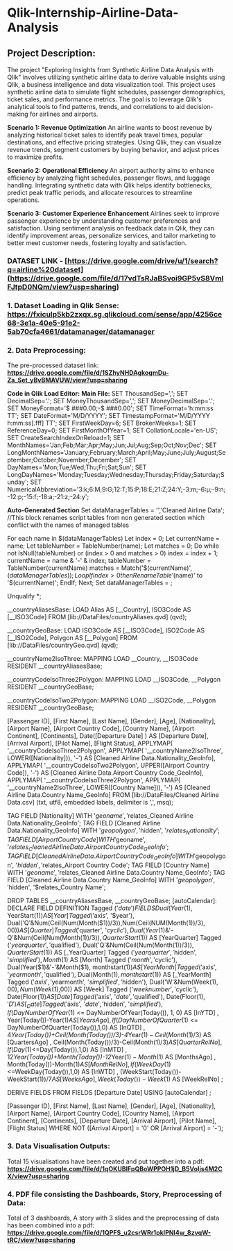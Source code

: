 # Qlik-Internship-Airline-Data-Analysis

## Project Description: 
The project "Exploring Insights from Synthetic Airline Data Analysis with Qlik" involves utilizing synthetic airline data to derive valuable insights using Qlik, a business intelligence and data visualization tool. This project uses synthetic airline data to simulate flight schedules, passenger demographics, ticket sales, and performance metrics. The goal is to leverage Qlik's analytical tools to find patterns, trends, and correlations to aid decision-making for airlines and airports.

**Scenario 1: Revenue Optimization**
An airline wants to boost revenue by analyzing historical ticket sales to identify peak travel times, popular destinations, and effective pricing strategies. Using Qlik, they can visualize revenue trends, segment customers by buying behavior, and adjust prices to maximize profits.

**Scenario 2: Operational Efficiency**
An airport authority aims to enhance efficiency by analyzing flight schedules, passenger flows, and luggage handling. Integrating synthetic data with Qlik helps identify bottlenecks, predict peak traffic periods, and allocate resources to streamline operations.

**Scenario 3: Customer Experience Enhancement**
Airlines seek to improve passenger experience by understanding customer preferences and satisfaction. Using sentiment analysis on feedback data in Qlik, they can identify improvement areas, personalize services, and tailor marketing to better meet customer needs, fostering loyalty and satisfaction.

### DATASET LINK - **[https://drive.google.com/drive/u/1/search?q=airline%20dataset](https://drive.google.com/file/d/17vdTsRJaBSvoi9GP5vS8VmlFJtpD0NQm/view?usp=sharing)**

### 1. Dataset Loading in Qlik Sense: https://fxiculp5kb2zxqx.sg.qlikcloud.com/sense/app/4256ce68-3e1a-40e5-91e2-5ab70cfa4661/datamanager/datamanager

### 2. Data Preprocessing:
The pre-processed dataset link: **https://drive.google.com/file/d/1SZhyNHDAgkogmDu-Za_Set_yBvBMAVUW/view?usp=sharing**

**Code in Qlik Load Editor:**
**Main File:**
SET ThousandSep=',';
SET DecimalSep='.';
SET MoneyThousandSep=',';
SET MoneyDecimalSep='.';
SET MoneyFormat='$ ###0.00;-$ ###0.00';
SET TimeFormat='h:mm:ss TT';
SET DateFormat='M/D/YYYY';
SET TimestampFormat='M/D/YYYY h:mm:ss[.fff] TT';
SET FirstWeekDay=6;
SET BrokenWeeks=1;
SET ReferenceDay=0;
SET FirstMonthOfYear=1;
SET CollationLocale='en-US';
SET CreateSearchIndexOnReload=1;
SET MonthNames='Jan;Feb;Mar;Apr;May;Jun;Jul;Aug;Sep;Oct;Nov;Dec';
SET LongMonthNames='January;February;March;April;May;June;July;August;September;October;November;December';
SET DayNames='Mon;Tue;Wed;Thu;Fri;Sat;Sun';
SET LongDayNames='Monday;Tuesday;Wednesday;Thursday;Friday;Saturday;Sunday';
SET NumericalAbbreviation='3:k;6:M;9:G;12:T;15:P;18:E;21:Z;24:Y;-3:m;-6:μ;-9:n;-12:p;-15:f;-18:a;-21:z;-24:y';

**Auto-Generated Section**
Set dataManagerTables = '','Cleaned Airline Data';
//This block renames script tables from non generated section which conflict with the names of managed tables

For each name in $(dataManagerTables) 
    Let index = 0;
    Let currentName = name; 
    Let tableNumber = TableNumber(name); 
    Let matches = 0; 
    Do while not IsNull(tableNumber) or (index > 0 and matches > 0)
        index = index + 1; 
        currentName = name & '-' & index; 
        tableNumber = TableNumber(currentName) 
        matches = Match('$(currentName)', $(dataManagerTables));
    Loop 
    If index > 0 then 
            Rename Table '$(name)' to '$(currentName)'; 
    EndIf; 
Next; 
Set dataManagerTables = ;


Unqualify *;

__countryAliasesBase:
LOAD
	Alias AS [__Country],
	ISO3Code AS [__ISO3Code]
FROM [lib://DataFiles/countryAliases.qvd]
(qvd);

__countryGeoBase:
LOAD
	ISO3Code AS [__ISO3Code],
	ISO2Code AS [__ISO2Code],
	Polygon AS [__Polygon]
FROM [lib://DataFiles/countryGeo.qvd]
(qvd);

__countryName2IsoThree:
MAPPING LOAD
	__Country,
	__ISO3Code
RESIDENT __countryAliasesBase;

__countryCodeIsoThree2Polygon:
MAPPING LOAD
	__ISO3Code,
	__Polygon
RESIDENT __countryGeoBase;

__countryCodeIsoTwo2Polygon:
MAPPING LOAD
	__ISO2Code,
	__Polygon
RESIDENT __countryGeoBase;

[Cleaned Airline Data]:
LOAD
	[Passenger ID],
	[First Name],
	[Last Name],
	[Gender],
	[Age],
	[Nationality],
	[Airport Name],
	[Airport Country Code],
	[Country Name],
	[Airport Continent],
	[Continents],
	Date([Departure Date] ) AS [Departure Date],
	[Arrival Airport],
	[Pilot Name],
	[Flight Status],
	APPLYMAP( '__countryCodeIsoThree2Polygon', APPLYMAP( '__countryName2IsoThree', LOWER([Nationality])), '-') AS [Cleaned Airline Data.Nationality_GeoInfo],
	APPLYMAP( '__countryCodeIsoTwo2Polygon', UPPER([Airport Country Code]), '-') AS [Cleaned Airline Data.Airport Country Code_GeoInfo],
	APPLYMAP( '__countryCodeIsoThree2Polygon', APPLYMAP( '__countryName2IsoThree', LOWER([Country Name])), '-') AS [Cleaned Airline Data.Country Name_GeoInfo]
 FROM [lib://DataFiles/Cleaned Airline Data.csv]
(txt, utf8, embedded labels, delimiter is ',', msq);



TAG FIELD [Nationality] WITH '$geoname', '$relates_Cleaned Airline Data.Nationality_GeoInfo';
TAG FIELD [Cleaned Airline Data.Nationality_GeoInfo] WITH '$geopolygon', '$hidden', '$relates_Nationality';
TAG FIELD [Airport Country Code] WITH '$geoname', '$relates_Cleaned Airline Data.Airport Country Code_GeoInfo';
TAG FIELD [Cleaned Airline Data.Airport Country Code_GeoInfo] WITH '$geopolygon', '$hidden', '$relates_Airport Country Code';
TAG FIELD [Country Name] WITH '$geoname', '$relates_Cleaned Airline Data.Country Name_GeoInfo';
TAG FIELD [Cleaned Airline Data.Country Name_GeoInfo] WITH '$geopolygon', '$hidden', '$relates_Country Name';

DROP TABLES __countryAliasesBase, __countryGeoBase;
[autoCalendar]: 
  DECLARE FIELD DEFINITION Tagged ('$date')
FIELDS
  Dual(Year($1), YearStart($1)) AS [Year] Tagged ('$axis', '$year'),
  Dual('Q'&Num(Ceil(Num(Month($1))/3)),Num(Ceil(NUM(Month($1))/3),00)) AS [Quarter] Tagged ('$quarter', '$cyclic'),
  Dual(Year($1)&'-Q'&Num(Ceil(Num(Month($1))/3)),QuarterStart($1)) AS [YearQuarter] Tagged ('$yearquarter', '$qualified'),
  Dual('Q'&Num(Ceil(Num(Month($1))/3)),QuarterStart($1)) AS [_YearQuarter] Tagged ('$yearquarter', '$hidden', '$simplified'),
  Month($1) AS [Month] Tagged ('$month', '$cyclic'),
  Dual(Year($1)&'-'&Month($1), monthstart($1)) AS [YearMonth] Tagged ('$axis', '$yearmonth', '$qualified'),
  Dual(Month($1), monthstart($1)) AS [_YearMonth] Tagged ('$axis', '$yearmonth', '$simplified', '$hidden'),
  Dual('W'&Num(Week($1),00), Num(Week($1),00)) AS [Week] Tagged ('$weeknumber', '$cyclic'),
  Date(Floor($1)) AS [Date] Tagged ('$axis', '$date', '$qualified'),
  Date(Floor($1), 'D') AS [_Date] Tagged ('$axis', '$date', '$hidden', '$simplified'),
  If (DayNumberOfYear($1) <= DayNumberOfYear(Today()), 1, 0) AS [InYTD] ,
  Year(Today())-Year($1) AS [YearsAgo] ,
  If (DayNumberOfQuarter($1) <= DayNumberOfQuarter(Today()),1,0) AS [InQTD] ,
  4*Year(Today())+Ceil(Month(Today())/3)-4*Year($1)-Ceil(Month($1)/3) AS [QuartersAgo] ,
  Ceil(Month(Today())/3)-Ceil(Month($1)/3) AS [QuarterRelNo] ,
  If(Day($1)<=Day(Today()),1,0) AS [InMTD] ,
  12*Year(Today())+Month(Today())-12*Year($1)-Month($1) AS [MonthsAgo] ,
  Month(Today())-Month($1) AS [MonthRelNo] ,
  If(WeekDay($1)<=WeekDay(Today()),1,0) AS [InWTD] ,
  (WeekStart(Today())-WeekStart($1))/7 AS [WeeksAgo] ,
  Week(Today())-Week($1) AS [WeekRelNo] ;

DERIVE FIELDS FROM FIELDS [Departure Date] USING [autoCalendar] ;

[Airline Dataset]:
LOAD
    [Passenger ID],
    [First Name],
    [Last Name],
    [Gender],
    [Age],
    [Nationality],
    [Airport Name],
    [Airport Country Code],
    [Country Name],
    [Airport Continent],
    [Continents],
    [Departure Date],
    [Arrival Airport],
    [Pilot Name],
    [Flight Status]
WHERE NOT ([Arrival Airport] = '0' OR [Arrival Airport] = '-');

### 3. Data Visualisation Outputs:
Total 15 visualisations have been created and put together into a pdf: **https://drive.google.com/file/d/1qOKUBlFpQBoWPPOH1jD_B5VoIjs4M2CX/view?usp=sharing**

### 4. PDF file consisting the Dashboards, Story, Preprocessing of Data: 
Total of 3 dashboards, A story with 3 slides and the preprocessing of data has been combined into a pdf:
**https://drive.google.com/file/d/1QPFS_u2csrWRr1pklPNl4w_8zvqW-tRC/view?usp=sharing**
